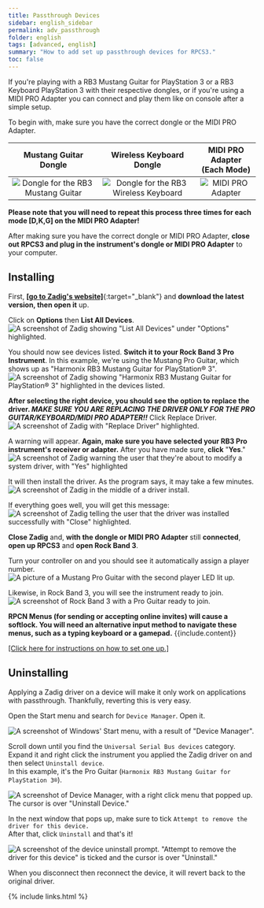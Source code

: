 ```yaml
---
title: Passthrough Devices
sidebar: english_sidebar
permalink: adv_passthrough
folder: english
tags: [advanced, english]
summary: "How to add set up passthrough devices for RPCS3."
toc: false
---
```


If you're playing with a RB3 Mustang Guitar for PlayStation 3 or a RB3 Keyboard PlayStation 3 with their respective dongles, or if you're using a MIDI PRO Adapter you can connect and play them like on console after a simple setup.

To begin with, make sure you have the correct dongle or the MIDI PRO Adapter.

| **Mustang Guitar<br>Dongle** | **Wireless Keyboard<br>Dongle** | **MIDI PRO Adapter<br>(Each Mode)** |
|:------------------:|:---------------------:|:---------------------:|
| ![Dongle for the RB3 Mustang Guitar](https://carlmylo.github.io/rb3-pc/images/btns/ctrls/ps3/recprotar.png "Dongle for the RB3 Mustang Guitar") | ![Dongle for the RB3 Wireless Keyboard](https://carlmylo.github.io/rb3-pc/images/btns/ctrls/ps3/reckeys.png "Dongle for the RB3 Wireless Keyboard") | ![MIDI PRO Adapter](https://carlmylo.github.io/rb3-pc/images/btns/ctrls/ps3/recmpa.png "MIDI PRO Adapter")

**Please note that you will need to repeat this process three times for each mode [D,K,G] on the MIDI PRO Adapter!**

After making sure you have the correct dongle or MIDI PRO Adapter, **close out RPCS3 and plug in the instrument's dongle or MIDI PRO Adapter** to your computer.

## Installing

First, [**\[go to Zadig's website\]**](https://zadig.akeo.ie/){:target="_blank"} and **download the latest version, then open it** up.

Click on **Options** then **List All Devices**.  
![A screenshot of Zadig showing "List All Devices" under "Options" highlighted.](https://carlmylo.github.io/rb3-pc/images/pass/zadiglistall.png "Zadig: Options: List All Devices")

You should now see devices listed. **Switch it to your Rock Band 3 Pro Instrument**. In this example, we're using the Mustang Pro Guitar, which shows up as "Harmonix RB3 Mustang Guitar for PlayStation® 3".  
![A screenshot of Zadig showing "Harmonix RB3 Mustang Guitar for PlayStation® 3" highlighted in the devices listed.](https://carlmylo.github.io/rb3-pc/images/pass/zadigsel.png "Zadig: Harmonix RB3 Mustang Guitar for PlayStation® 3")

**After selecting the right device, you should see the option to replace the driver. _MAKE SURE YOU ARE REPLACING THE DRIVER ONLY FOR THE PRO GUITAR/KEYBOARD/MIDI PRO ADAPTER!!_** Click Replace Driver.  
![A screenshot of Zadig with "Replace Driver" highlighted.](https://carlmylo.github.io/rb3-pc/images/pass/zadigreplace.png "Zadig: Replace Driver")

A warning will appear. **Again, make sure you have selected your RB3 Pro instrument's receiver or adapter.** After you have made sure, **click** "**Yes**."  
![A screenshot of Zadig warning the user that they're about to modify a system driver, with "Yes" highlighted](https://carlmylo.github.io/rb3-pc/images/pass/zadigreplace.png "Zadig: Warning - System Driver")

It will then install the driver. As the program says, it may take a few minutes.  
![A screenshot of Zadig in the middle of a driver install.](https://carlmylo.github.io/rb3-pc/images/pass/zadigprogress.png "Zadig: Installing Driver...")


If everything goes well, you will get this message:  
![A screenshot of Zadig telling the user that the driver was installed successfully with "Close" highlighted.](https://carlmylo.github.io/rb3-pc/images/pass/zadigdone.png "Zadig: Success")

**Close Zadig** and, **with the dongle or MIDI PRO Adapter** still **connected**, **open up RPCS3** and **open Rock Band 3**.

Turn your controller on and you should see it automatically assign a player number.  
![A picture of a Mustang Pro Guitar with the second player LED lit up.](https://carlmylo.github.io/rb3-pc/images/pass/protaron.png "Fender Mustang Pro Guitar: Player 2")

Likewise, in Rock Band 3, you will see the instrument ready to join.  
![A screenshot of Rock Band 3 with a Pro Guitar ready to join.](https://carlmylo.github.io/rb3-pc/images/pass/rb3player.png "Rock Band 3: Pro Guitar ready to join")

<div markdown="span" class="alert alert-info" role="alert"><i class="fa fa-info-circle"></i> <b>RPCN Menus (for sending or accepting online invites) will cause a softlock. You will need an alternative input method to navigate these menus, such as a typing keyboard or a gamepad.</b> {{include.content}}</div>

[[Click here for instructions on how to set one up.]](https://carlmylo.github.io/rb3-pc/ctrls#gamepads)

## Uninstalling
Applying a Zadig driver on a device will make it only work on applications with passthrough. Thankfully, reverting this is very easy.  

Open the Start menu and search for `Device Manager`. Open it.

![A screenshot of Windows' Start menu, with a result of "Device Manager".](https://carlmylo.github.io/rb3-pc/images/pass/startdevman.png "Device Manager")

Scroll down until you find the `Universal Serial Bus devices` category.  
Expand it and right click the instrument you applied the Zadig driver on and then select `Uninstall device`.  
In this example, it's the Pro Guitar (`Harmonix RB3 Mustang Guitar for PlayStation 3®`).

![A screenshot of Device Manager, with a right click menu that popped up. The cursor is over "Uninstall Device."](https://carlmylo.github.io/rb3-pc/images/pass/devman.png "Device Manager")

In the next window that pops up, make sure to tick `Attempt to remove the driver for this device.`  
After that, click `Uninstall` and that's it!  

![A screenshot of the device uninstall prompt. "Attempt to remove the driver for this device" is ticked and the cursor is over "Uninstall."](https://carlmylo.github.io/rb3-pc/images/pass/devmanun.png "Device Manager")

When you disconnect then reconnect the device, it will revert back to the original driver.

{% include links.html %}